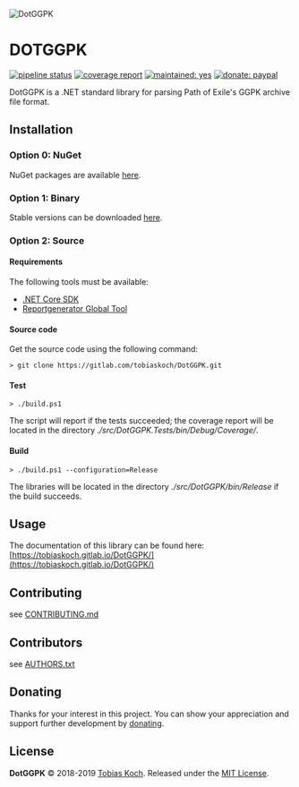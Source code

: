 ![DotGGPK](https://gitlab.com/tobiaskoch/DotGGPK/raw/master/img/DotGGPK.png)

# DOTGGPK

[![pipeline status](https://gitlab.com/tobiaskoch/DotGGPK/badges/master/pipeline.svg)](https://gitlab.com/tobiaskoch/DotGGPK/commits/master)
[![coverage report](https://gitlab.com/tobiaskoch/DotGGPK/badges/master/coverage.svg)](https://gitlab.com/tobiaskoch/DotGGPK/commits/master)
[![maintained: yes](https://tobiaskoch.gitlab.io/badges/maintained-yes.svg)](https://gitlab.com/tobiaskoch/DotGGPK/commits/master)
[![donate: paypal](https://tobiaskoch.gitlab.io/badges/donate-paypal.svg)](https://www.tk-software.de/donate)

DotGGPK is a .NET standard library for parsing Path of Exile's GGPK archive file format.

## Installation

### Option 0: NuGet
NuGet packages are available [here](https://www.nuget.org/packages/DotGGPK/).

### Option 1: Binary
Stable versions can be downloaded [here](https://gitlab.com/tobiaskoch/DotGGPK/tags).

### Option 2: Source
#### Requirements
The following tools must be available:

* [.NET Core SDK](https://dotnet.microsoft.com/download)
* [Reportgenerator Global Tool](https://www.nuget.org/packages/dotnet-reportgenerator-globaltool)

#### Source code
Get the source code using the following command:

    > git clone https://gitlab.com/tobiaskoch/DotGGPK.git

#### Test
    > ./build.ps1

The script will report if the tests succeeded; the coverage report will be located in the directory *./src/DotGGPK.Tests/bin/Debug/Coverage/*.

#### Build
    > ./build.ps1 --configuration=Release

The libraries will be located in the directory *./src/DotGGPK/bin/Release* if the build succeeds.

## Usage
The documentation of this library can be found here: [https://tobiaskoch.gitlab.io/DotGGPK/](https://tobiaskoch.gitlab.io/DotGGPK/)

## Contributing
see [CONTRIBUTING.md](https://gitlab.com/tobiaskoch/DotGGPK/blob/master/CONTRIBUTING.md)

## Contributors
see [AUTHORS.txt](https://gitlab.com/tobiaskoch/DotGGPK/blob/master/AUTHORS.txt)

## Donating
Thanks for your interest in this project. You can show your appreciation and support further development by [donating](https://www.tk-software.de/donate).

## License
**DotGGPK** © 2018-2019  [Tobias Koch](https://www.tk-software.de). Released under the [MIT License](https://gitlab.com/tobiaskoch/DotGGPK/blob/master/LICENSE.md).
